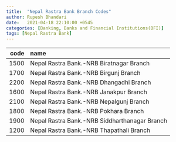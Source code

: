 ```yaml
---
title:  "Nepal Rastra Bank Branch Codes"
author: Rupesh Bhandari
date:   2021-04-18 22:10:00 +0545
categories: [Banking, Banks and Financial Institutions(BFI)]
tags: [Nepal Rastra Bank]
---
```


|   code | name                                          |
|-------:|:----------------------------------------------|
|   1500 | Nepal Rastra Bank.-NRB Biratnagar Branch      |
|   1700 | Nepal Rastra Bank.-NRB Birgunj Branch         |
|   2200 | Nepal Rastra Bank.-NRB Dhangadhi Branch       |
|   1600 | Nepal Rastra Bank.-NRB Janakpur Branch        |
|   2100 | Nepal Rastra Bank.-NRB Nepalgunj Branch       |
|   1800 | Nepal Rastra Bank.-NRB Pokhara Branch         |
|   1900 | Nepal Rastra Bank.-NRB Siddharthanagar Branch |
|   1200 | Nepal Rastra Bank.-NRB Thapathali Branch      |